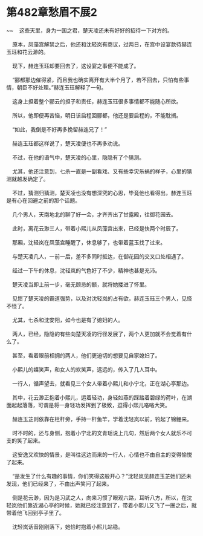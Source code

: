 # 第482章愁眉不展2
~~&nbsp;&nbsp;&nbsp;&nbsp;这些天里，身为一国之君，楚天凌还未有好好的招待一下对方的。<br><br>&nbsp;&nbsp;&nbsp;&nbsp;原本，凤藻宫解禁之后，他还和沈轻岚有商议，过两日，在宫中设宴款待赫连玉珏和花云渺的。<br><br>&nbsp;&nbsp;&nbsp;&nbsp;现下，赫连玉珏却要回去了，这设宴之事便不能成了。<br><br>&nbsp;&nbsp;&nbsp;&nbsp;“郦都那边催得紧，而且我也确实离开有大半个月了，若不回去，只怕有些事情，朝臣不好处理。”赫连玉珏解释了一句。<br><br>&nbsp;&nbsp;&nbsp;&nbsp;这身上担着整个郦云的担子和责任，赫连玉珏很多事情都不能随心所欲。<br><br>&nbsp;&nbsp;&nbsp;&nbsp;所以，他即便再苦恼，明日该启程回郦都，他还是要启程的，不能耽搁。<br><br>&nbsp;&nbsp;&nbsp;&nbsp;“如此，我倒是不好再多挽留赫连兄了！”<br><br>&nbsp;&nbsp;&nbsp;&nbsp;赫连玉珏都这样说了，楚天凌便也不再多劝说。<br><br>&nbsp;&nbsp;&nbsp;&nbsp;不过，在他的语气中，楚天凌的心里，隐隐有了个猜测。<br><br>&nbsp;&nbsp;&nbsp;&nbsp;尤其，他还注意到，七杀一直是一副看戏、又有些幸灾乐祸的样子，心里的猜测就越发确定了。<br><br>&nbsp;&nbsp;&nbsp;&nbsp;不过，猜测归猜测，楚天凌也没有想深究的心思，毕竟他也看得出，赫连玉珏是有心在回避之前的那个话题。<br><br>&nbsp;&nbsp;&nbsp;&nbsp;几个男人，天南地北的聊了好一会，才齐齐出了甘露殿，往御花园去。<br><br>&nbsp;&nbsp;&nbsp;&nbsp;此时，离花云渺三人，带着小熙儿从凤藻宫出来，已经是快两个时辰了。<br><br>&nbsp;&nbsp;&nbsp;&nbsp;那厢，沈轻岚在凤藻宫睡醒了，休息够了，也带着蓝玉找了过来。<br><br>&nbsp;&nbsp;&nbsp;&nbsp;与楚天凌几人，一前一后，差不多同时抵达，在御花园的交叉口处相遇了。<br><br>&nbsp;&nbsp;&nbsp;&nbsp;经过一下午的休息，沈轻岚的气色好了不少，精神也甚是充沛。<br><br>&nbsp;&nbsp;&nbsp;&nbsp;楚天凌当即上前一步，毫无顾忌的额，就将她搂进了怀里。<br><br>&nbsp;&nbsp;&nbsp;&nbsp;见惯了楚天凌的霸道强势，以及对沈轻岚的占有欲，赫连玉珏三个男人，见怪不怪了。<br><br>&nbsp;&nbsp;&nbsp;&nbsp;尤其，七杀和沈安阳，如今也是有了媳妇的人。<br><br>&nbsp;&nbsp;&nbsp;&nbsp;两人，已经，隐隐的有些向楚天凌的行径发展了，两个人更加就不会觉着有什么了。<br><br>&nbsp;&nbsp;&nbsp;&nbsp;甚至，看着眼前相拥的两人，他们更迫切的想要见自家媳妇了。<br><br>&nbsp;&nbsp;&nbsp;&nbsp;小熙儿的嬉笑声，和女人的欢笑声，远远的，传入了几人耳中。<br><br>&nbsp;&nbsp;&nbsp;&nbsp;一行人，循声望去，就看见三个女人带着小熙儿和小宁北，正在湖心亭那边。<br><br>&nbsp;&nbsp;&nbsp;&nbsp;其中，花云渺正抱着小熙儿，运着轻功，身轻如燕的踩踏着碧绿的荷叶，在湖面起起落落，可谓是将一身轻功发挥到了极致，逗得小熙儿咯咯大笑。<br><br>&nbsp;&nbsp;&nbsp;&nbsp;赫连玉芷则依靠在栏杆旁，手持一杆鱼竿，学着沈轻岚以前，钓起了锦鲤来。<br><br>&nbsp;&nbsp;&nbsp;&nbsp;时不时的，还与身侧，抱着小宁北的文青瑶说上几句，然后两个女人就乐不可支的笑了起来。<br><br>&nbsp;&nbsp;&nbsp;&nbsp;这安逸又欢快的情景，是叫往这边而来的一行人，心情也不由自主的变得愉悦了起来。<br><br>&nbsp;&nbsp;&nbsp;&nbsp;“是发生了什么有趣的事情，你们笑得这般开心？”沈轻岚见赫连玉芷她们还未发现，他们已经来了，不由出声笑问了起来。<br><br>&nbsp;&nbsp;&nbsp;&nbsp;倒是花云渺，因为是习武之人，向来习惯了眼观六路，耳听八方，所以，在沈轻岚他们靠近湖心亭的时候，她就已经注意到了，带着小熙儿又飞了一圈之后，就带着他飞回到亭子里了。<br><br>&nbsp;&nbsp;&nbsp;&nbsp;沈轻岚话音刚刚落下，她恰时抱着小熙儿站稳。<br><br>
                    

<script>_fwqdsqadxfw()</script>
<div><script>_dfwf1dw();</script></div>
<div><script>_dfwf1agdw();</script></div>
                